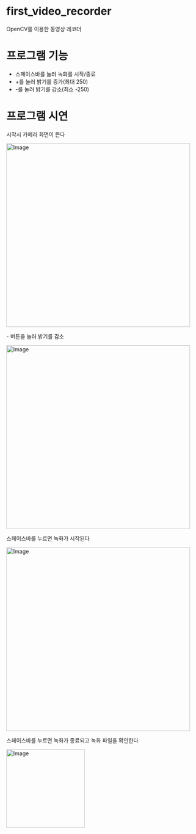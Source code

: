 # first_video_recorder
OpenCV를 이용한 동영상 레코더

# 프로그램 기능
- 스페이스바를 눌러 녹화를 시작/종료
- +를 눌러 밝기를 증가(최대 250)
- -를 눌러 밝기를 감소(최소 -250)

# 프로그램 시연
시작시 카메라 화면이 뜬다

<img width="481" alt="Image" src="https://github.com/user-attachments/assets/14c74a0d-e938-4274-977c-4815cf24d21b" />

\- 버튼을 눌러 밝기를 감소

<img width="481" alt="Image" src="https://github.com/user-attachments/assets/0cc9751e-43bd-4722-a048-7c615158ad37" />

스페이스바를 누르면 녹화가 시작된다

<img width="481" alt="Image" src="https://github.com/user-attachments/assets/e44c2598-f033-4098-8f48-dd7222385b6f" />

스페이스바를 누르면 녹화가 종료되고 녹화 파일을 확인한다

<img width="205" alt="Image" src="https://github.com/user-attachments/assets/e09e13f8-a6b8-408d-9047-553212ac0357" />
